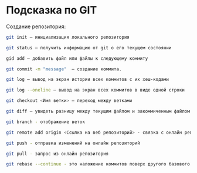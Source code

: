 # Подсказка по GIT

Создание репозитория:
```sh
git init – инициализация локального репозитория
```
``` sh
git status – получить информацию от git о его текущем состоянии
```
```sh
gid add – добавить файл или файлы к следующему коммиту
```
```sh
git commit -m "message"  – создание коммита.
```
```sh
git log – вывод на экран истории всех коммитов с их хеш-кодами
```
``` sh 
git log --oneline – вывод на экран всех коммитов в виде одной строки
```
``` sh
git checkout <Имя ветки> – переход между ветками
```
``` sh
git diff – увидеть разницу между текущим файлом и закоммиченным файлом
```
``` sh
git branch - отображение веток
```
``` sh
git remote add origin <Ссылка на веб репозиторий> - связка с онлайн репозиторием
```
``` sh
git push - отправка изменений на онлайн репозиторий
```
``` sh
git pull - запрос из онлайн репозитория
```
``` sh
git rebase --continue - это наложение коммитов поверх другого базового коммита
```


